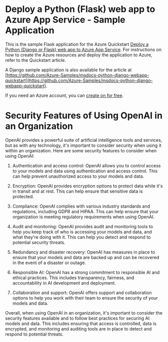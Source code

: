 # Deploy a Python (Flask) web app to Azure App Service - Sample Application

This is the sample Flask application for the Azure Quickstart [Deploy a Python (Django or Flask) web app to Azure App Service](https://docs.microsoft.com/en-us/azure/app-service/quickstart-python).  For instructions on how to create the Azure resources and deploy the application to Azure, refer to the Quickstart article.

A Django sample application is also available for the article at [https://github.com/Azure-Samples/msdocs-python-django-webapp-quickstart](https://github.com/Azure-Samples/msdocs-python-django-webapp-quickstart).

If you need an Azure account, you can [create on for free](https://azure.microsoft.com/en-us/free/).

# Security Features of Using OpenAI in an Organization

OpenAI provides a powerful suite of artificial intelligence tools and services, but as with any technology, it's important to consider security when using it within an organization. Here are some security features to consider when using OpenAI:

1. Authentication and access control: OpenAI allows you to control access to your models and data using authentication and access control. This can help prevent unauthorized access to your models and data.

2. Encryption: OpenAI provides encryption options to protect data while it's in transit and at rest. This can help ensure that sensitive data is protected.

3. Compliance: OpenAI complies with various industry standards and regulations, including GDPR and HIPAA. This can help ensure that your organization is meeting regulatory requirements when using OpenAI.

4. Audit and monitoring: OpenAI provides audit and monitoring tools to help you keep track of who is accessing your models and data, and what they're doing with it. This can help you detect and respond to potential security threats.

5. Redundancy and disaster recovery: OpenAI has measures in place to ensure that your models and data are backed up and can be recovered in the event of a disaster or outage.

6. Responsible AI: OpenAI has a strong commitment to responsible AI and ethical practices. This includes transparency, fairness, and accountability in AI development and deployment.

7. Collaboration and support: OpenAI offers support and collaboration options to help you work with their team to ensure the security of your models and data.

Overall, when using OpenAI in an organization, it's important to consider the security features available and to follow best practices for securing AI models and data. This includes ensuring that access is controlled, data is encrypted, and monitoring and auditing tools are in place to detect and respond to potential threats.
